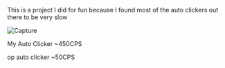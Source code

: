 This is a project I did for fun because I found most of the auto clickers out there to be very slow

![Capture](https://github.com/DisguisedOwI/GodClicker/assets/92737576/20dc41a1-8270-43a3-8196-c7399f4a33c0)

My Auto Clicker ~450CPS

op auto clicker ~50CPS
